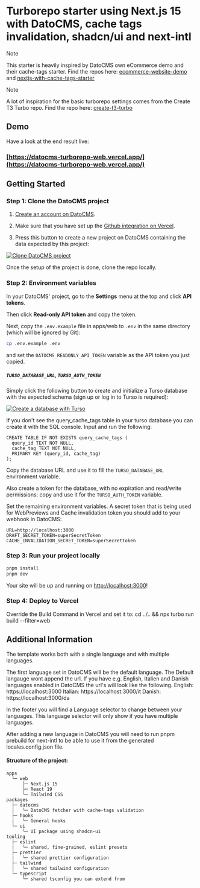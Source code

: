 # Turborepo starter using Next.js 15 with DatoCMS, cache tags invalidation, shadcn/ui and next-intl

> [!NOTE]
>
> This starter is heavily inspired by DatoCMS own eCommerce demo and their cache-tags starter. Find the repos here: [ecommerce-website-demo](https://github.com/datocms/ecommerce-website-demo) and [nextjs-with-cache-tags-starter](https://github.com/datocms/nextjs-with-cache-tags-starter)

> [!NOTE]
>
> A lot of inspiration for the basic turborepo settings comes from the Create T3 Turbo repo. Find the repo here: [create-t3-turbo](https://github.com/t3-oss/create-t3-turbo/)

## Demo

Have a look at the end result live:

### [https://datocms-turborepo-web.vercel.app/](https://datocms-turborepo-web.vercel.app/)

## Getting Started

### Step 1: Clone the DatoCMS project

1. [Create an account on DatoCMS](https://datocms.com).

2. Make sure that you have set up the [Github integration on Vercel](https://vercel.com/docs/git/vercel-for-github).

3. Press this button to create a new project on DatoCMS containing the data expected by this project:

[![Clone DatoCMS project](https://dashboard.datocms.com/clone/button.svg)](https://dashboard.datocms.com/clone?projectId=158348&name=datocms-turborepo)

Once the setup of the project is done, clone the repo locally.

### Step 2: Environment variables

In your DatoCMS' project, go to the **Settings** menu at the top and click **API tokens**.

Then click **Read-only API token** and copy the token.

Next, copy the `.env.example` file in apps/web to `.env` in the same directory (which will be ignored by Git):

```bash
cp .env.example .env
```

and set the `DATOCMS_READONLY_API_TOKEN` variable as the API token you just copied.

##### `TURSO_DATABASE_URL`, `TURSO_AUTH_TOKEN`

Simply click the following button to create and initialize a Turso database with the expected schema (sign up or log in to Turso is required):

[![Create a database with Turso](https://sqlite.new/button)](https://sqlite.new?dump=https%3A//raw.githubusercontent.com/datocms/nextjs-with-cache-tags-starter/main/schema.sql)

If you don't see the query_cache_tags table in your turso database you can create it with the SQL console. Input and run the following:

```
CREATE TABLE IF NOT EXISTS query_cache_tags (
  query_id TEXT NOT NULL,
  cache_tag TEXT NOT NULL,
  PRIMARY KEY (query_id, cache_tag)
);
```

Copy the database URL and use it to fill the `TURSO_DATABASE_URL` environment variable.

Also create a token for the database, with no expiration and read/write permissions: copy and use it for the `TURSO_AUTH_TOKEN` variable.

Set the remaining environment variables. A secret token that is being used for WebPreviews and Cache invalidation token you should add to your webhook in DatoCMS:

```
URL=http://localhost:3000
DRAFT_SECRET_TOKEN=superSecretToken
CACHE_INVALIDATION_SECRET_TOKEN=superSecretToken
```

### Step 3: Run your project locally

```bash
pnpm install
pnpm dev
```

Your site will be up and running on [http://localhost:3000](http://localhost:3000)!

### Step 4: Deploy to Vercel

Override the Build Command in Vercel and set it to: cd ../.. && npx turbo run build --filter=web

## Additional Information

The template works both with a single language and with multiple languages.

The first language set in DatoCMS will be the default language. The Default langauge wont append the url.
If you have e.g. English, Italien and Danish languages enabled in DatoCMS the url's will look like the following.
English: https://localhost:3000
Italian: https://localhost:3000/it
Danish: https://localhost:3000/da

In the footer you will find a Language selector to change between your languages. This language selector will only show if you have multiple languages.

After adding a new language in DatoCMS you will need to run pnpm prebuild for next-intl to be able to use it from the generated locales.config.json file.

#### Structure of the project:

```text
apps
  └─ web
      ├─ Next.js 15
      ├─ React 19
      └─ Tailwind CSS
packages
  ├─ datocms
  |   └─ DatoCMS fetcher with cache-tags validation
  ├─ hooks
  |   └─ General hooks
  └─ ui
      └─ UI package using shadcn-ui
tooling
  ├─ eslint
  |   └─ shared, fine-grained, eslint presets
  ├─ prettier
  |   └─ shared prettier configuration
  ├─ tailwind
  |   └─ shared tailwind configuration
  └─ typescript
      └─ shared tsconfig you can extend from
```
